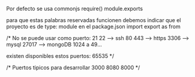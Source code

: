 Por defecto se usa commonjs
require()
module.exports 

para que estas palabras reservadas funcionen debemos indicar que el proyecto es de type: module en el package.json
import 
export
as
from


/* 
No se puede usar como puerto:
21
22 --> ssh
80
443 --> https
3306 --> mysql
27017 --> mongoDB
1024 a 49...

existen disponibles estos puertos: 65535
*/

/* 
Puertos tipicos para desarrollar 
3000
8080
8000
*/